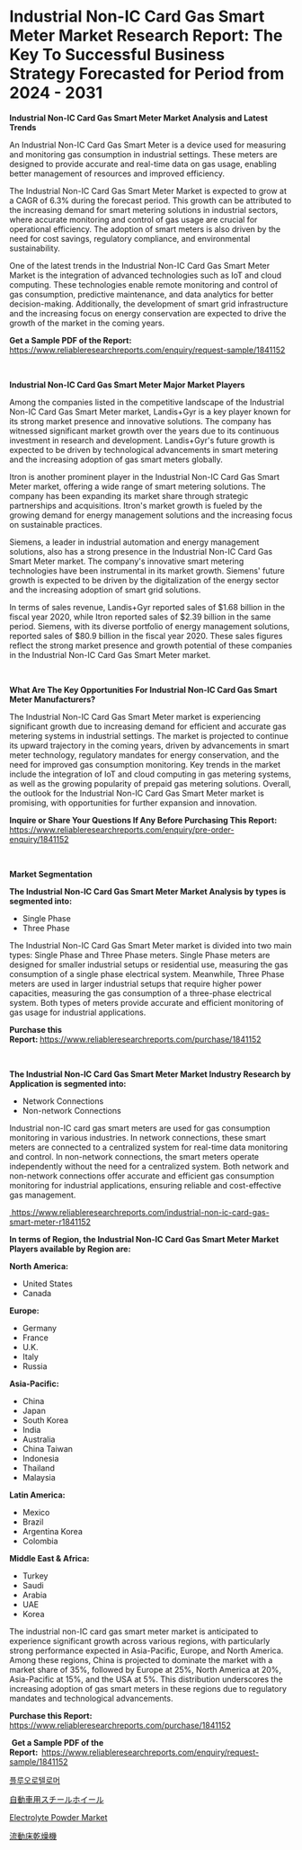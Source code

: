 <p><h1>Industrial Non-IC Card Gas Smart Meter Market Research Report: The Key To Successful Business Strategy Forecasted for Period from 2024 - 2031</h1></p><p><strong>Industrial Non-IC Card Gas Smart Meter Market Analysis and Latest Trends</strong></p>
<p><p>An Industrial Non-IC Card Gas Smart Meter is a device used for measuring and monitoring gas consumption in industrial settings. These meters are designed to provide accurate and real-time data on gas usage, enabling better management of resources and improved efficiency.</p><p>The Industrial Non-IC Card Gas Smart Meter Market is expected to grow at a CAGR of 6.3% during the forecast period. This growth can be attributed to the increasing demand for smart metering solutions in industrial sectors, where accurate monitoring and control of gas usage are crucial for operational efficiency. The adoption of smart meters is also driven by the need for cost savings, regulatory compliance, and environmental sustainability.</p><p>One of the latest trends in the Industrial Non-IC Card Gas Smart Meter Market is the integration of advanced technologies such as IoT and cloud computing. These technologies enable remote monitoring and control of gas consumption, predictive maintenance, and data analytics for better decision-making. Additionally, the development of smart grid infrastructure and the increasing focus on energy conservation are expected to drive the growth of the market in the coming years.</p></p>
<p><strong>Get a Sample PDF of the Report:&nbsp;</strong> <a href="https://www.reliableresearchreports.com/enquiry/request-sample/1841152">https://www.reliableresearchreports.com/enquiry/request-sample/1841152</a></p>
<p>&nbsp;</p>
<p><strong>Industrial Non-IC Card Gas Smart Meter Major Market Players</strong></p>
<p><p>Among the companies listed in the competitive landscape of the Industrial Non-IC Card Gas Smart Meter market, Landis+Gyr is a key player known for its strong market presence and innovative solutions. The company has witnessed significant market growth over the years due to its continuous investment in research and development. Landis+Gyr's future growth is expected to be driven by technological advancements in smart metering and the increasing adoption of gas smart meters globally.</p><p>Itron is another prominent player in the Industrial Non-IC Card Gas Smart Meter market, offering a wide range of smart metering solutions. The company has been expanding its market share through strategic partnerships and acquisitions. Itron's market growth is fueled by the growing demand for energy management solutions and the increasing focus on sustainable practices.</p><p>Siemens, a leader in industrial automation and energy management solutions, also has a strong presence in the Industrial Non-IC Card Gas Smart Meter market. The company's innovative smart metering technologies have been instrumental in its market growth. Siemens' future growth is expected to be driven by the digitalization of the energy sector and the increasing adoption of smart grid solutions.</p><p>In terms of sales revenue, Landis+Gyr reported sales of $1.68 billion in the fiscal year 2020, while Itron reported sales of $2.39 billion in the same period. Siemens, with its diverse portfolio of energy management solutions, reported sales of $80.9 billion in the fiscal year 2020. These sales figures reflect the strong market presence and growth potential of these companies in the Industrial Non-IC Card Gas Smart Meter market.</p></p>
<p>&nbsp;</p>
<p><strong>What Are The Key Opportunities For Industrial Non-IC Card Gas Smart Meter Manufacturers?</strong></p>
<p><p>The Industrial Non-IC Card Gas Smart Meter market is experiencing significant growth due to increasing demand for efficient and accurate gas metering systems in industrial settings. The market is projected to continue its upward trajectory in the coming years, driven by advancements in smart meter technology, regulatory mandates for energy conservation, and the need for improved gas consumption monitoring. Key trends in the market include the integration of IoT and cloud computing in gas metering systems, as well as the growing popularity of prepaid gas metering solutions. Overall, the outlook for the Industrial Non-IC Card Gas Smart Meter market is promising, with opportunities for further expansion and innovation.</p></p>
<p><strong>Inquire or Share Your Questions If Any Before Purchasing This Report:</strong> <a href="https://www.reliableresearchreports.com/enquiry/pre-order-enquiry/1841152">https://www.reliableresearchreports.com/enquiry/pre-order-enquiry/1841152</a></p>
<p>&nbsp;</p>
<p><strong>Market Segmentation</strong></p>
<p><strong>The Industrial Non-IC Card Gas Smart Meter Market Analysis by types is segmented into:</strong></p>
<p><ul><li>Single Phase</li><li>Three Phase</li></ul></p>
<p><p>The Industrial Non-IC Card Gas Smart Meter market is divided into two main types: Single Phase and Three Phase meters. Single Phase meters are designed for smaller industrial setups or residential use, measuring the gas consumption of a single phase electrical system. Meanwhile, Three Phase meters are used in larger industrial setups that require higher power capacities, measuring the gas consumption of a three-phase electrical system. Both types of meters provide accurate and efficient monitoring of gas usage for industrial applications.</p></p>
<p><strong>Purchase this Report:&nbsp;</strong><a href="https://www.reliableresearchreports.com/purchase/1841152">https://www.reliableresearchreports.com/purchase/1841152</a></p>
<p>&nbsp;</p>
<p><strong>The Industrial Non-IC Card Gas Smart Meter Market Industry Research by Application is segmented into:</strong></p>
<p><ul><li>Network Connections</li><li>Non-network Connections</li></ul></p>
<p><p>Industrial non-IC card gas smart meters are used for gas consumption monitoring in various industries. In network connections, these smart meters are connected to a centralized system for real-time data monitoring and control. In non-network connections, the smart meters operate independently without the need for a centralized system. Both network and non-network connections offer accurate and efficient gas consumption monitoring for industrial applications, ensuring reliable and cost-effective gas management.</p></p>
<p><a href="https://www.reliableresearchreports.com/industrial-non-ic-card-gas-smart-meter-r1841152">&nbsp;https://www.reliableresearchreports.com/industrial-non-ic-card-gas-smart-meter-r1841152</a></p>
<p><strong>In terms of Region, the Industrial Non-IC Card Gas Smart Meter Market Players available by Region are:</strong></p>
<p>
    <p> <strong> North America: </strong>
        <ul>
            <li>United States</li>
            <li>Canada</li>
        </ul>
        </p> 
    <p> <strong> Europe: </strong>
        <ul>
            <li>Germany</li>
            <li>France</li>
            <li>U.K.</li>
            <li>Italy</li>
            <li>Russia</li>
        </ul>
        </p> 
    <p> <strong> Asia-Pacific: </strong>
        <ul>
            <li>China</li>
            <li>Japan</li>
            <li>South Korea</li>
            <li>India</li>
            <li>Australia</li>
            <li>China Taiwan</li>
            <li>Indonesia</li>
            <li>Thailand</li>
            <li>Malaysia</li>
        </ul>
        </p> 
    <p> <strong> Latin America: </strong>
        <ul>
            <li>Mexico</li>
            <li>Brazil</li>
            <li>Argentina Korea</li>
            <li>Colombia</li>
        </ul>
        </p> 
    <p> <strong> Middle East & Africa: </strong>
        <ul>
            <li>Turkey</li>
            <li>Saudi</li>
            <li>Arabia</li>
            <li>UAE</li>
            <li>Korea</li>
        </ul>
    </p>
    </p>
<p><p>The industrial non-IC card gas smart meter market is anticipated to experience significant growth across various regions, with particularly strong performance expected in Asia-Pacific, Europe, and North America. Among these regions, China is projected to dominate the market with a market share of 35%, followed by Europe at 25%, North America at 20%, Asia-Pacific at 15%, and the USA at 5%. This distribution underscores the increasing adoption of gas smart meters in these regions due to regulatory mandates and technological advancements.</p></p>
<p><strong>Purchase this Report: </strong><a href="https://www.reliableresearchreports.com/purchase/1841152">https://www.reliableresearchreports.com/purchase/1841152</a></p>
<p>&nbsp;<strong>Get a Sample PDF of the Report:&nbsp;&nbsp;</strong><a href="https://www.reliableresearchreports.com/enquiry/request-sample/1841152">https://www.reliableresearchreports.com/enquiry/request-sample/1841152</a></p>
<p><strong></strong></p>
<p><p><a href="https://medium.com/@bruceabernathy2022/%ED%94%8C%EB%A3%A8%EC%98%A4%EB%A1%9C%ED%85%94%EB%A1%9C%EB%A8%B8-%EC%8B%9C%EC%9E%A5-2031%EB%85%84%EA%B9%8C%EC%A7%80-%EC%84%B1%EA%B3%B5%EC%A0%81%EC%9D%B8-%EB%B9%84%EC%A6%88%EB%8B%88%EC%8A%A4-%EC%A0%84%EB%9E%B5%EC%9D%98-%EC%97%B4%EC%87%A0-%EC%98%88%EC%B8%A1-13c5ab254f46">플루오로텔로머</a></p><p><a href="https://medium.com/@candiceveum_27405/%E8%87%AA%E5%8B%95%E8%BB%8A%E7%94%A8%E3%82%B9%E3%83%81%E3%83%BC%E3%83%AB%E3%83%9B%E3%82%A4%E3%83%BC%E3%83%AB%E5%B8%82%E5%A0%B4%E3%81%AE%E8%A6%8F%E6%A8%A1%E3%81%AF-%E4%B8%96%E7%95%8C%E7%94%A3%E6%A5%AD%E3%81%AB%E3%81%8A%E3%81%91%E3%82%8B%E6%9C%80%E9%81%A9%E3%81%AA%E3%83%9E%E3%83%BC%E3%82%B1%E3%83%86%E3%82%A3%E3%83%B3%E3%82%B0%E3%83%81%E3%83%A3%E3%83%8D%E3%83%AB%E3%82%92%E6%98%8E%E3%82%89%E3%81%8B%E3%81%AB%E3%81%97%E3%81%BE%E3%81%99-641c2106bed5">自動車用スチールホイール</a></p><p><a href="https://issuu.com/reportprime-2/docs/electrolyte-powder-market-size-2030.pptx">Electrolyte Powder Market</a></p><p><a href="https://medium.com/@idellamante2023/%E6%B5%81%E5%8B%95%E5%B1%A4%E4%B9%BE%E7%87%A5%E6%A9%9F%E5%B8%82%E5%A0%B4-%E7%AB%B6%E4%BA%89%E5%88%86%E6%9E%90-%E5%B8%82%E5%A0%B4%E5%8B%95%E5%90%91-2031%E5%B9%B4%E3%81%BE%E3%81%A7%E3%81%AE%E4%BA%88%E6%B8%AC-5cfd701b4b5c">流動床乾燥機</a></p></p>